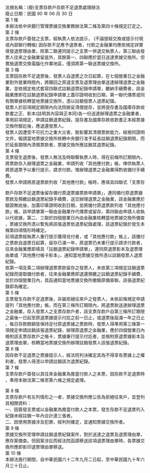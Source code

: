 法規名稱：(廢)支票存款戶存款不足退票處理辦法  
廢止日期：民國 90 年 06 月 30 日  
第 1 條  
本辦法依中央銀行管理票據交換業務辦法第二條及第四十條規定訂定之。  
第 2 條  
支票存款戶簽發之支票，經執票人依法提示， (不論提經交換或提示付現  
或內部聯行轉帳) 因存款不足應予退票者，付款之金融業均應依規定詳實  
填發退票理由單，除第二聯連同提示之支票一併退交執票人，第三聯由發  
票人往來之金融業留底外，其餘第一、四聯應於當日送達票據交換所。但  
實施退票交換電腦化作業地區，僅須將第一聯送票據交換所。  
第 3 條  
支票因存款不足退票後，發票人自退票之次日起算，在七個營業日之金融  
業對外營業時間內，將贖回之原退支票及退票理由單送達辦理退票之金融  
業，並依規定格式套寫四聯式註銷退票紀錄申請單，繳納手續費者，該金  
融業應即在註銷退票紀錄申請單上蓋印證明收到日期，第一聯代傳票或同  
有關單據核轉當地票據交換所，憑以註銷發票人退票紀錄。  
發票人於前項規定期限內向法院辦妥清償提存，並將提存書及國庫存款收  
款書之正、影本(註明其內容與正本同)各一份送達辦理退票之金融業者，  
準用前項規定，申請註銷退票紀錄。提存書及國庫存款收款書正本經票據  
交換所驗訖後，應退還發票人。  
發票人因遭受不可抗力之重大災害，致影響其清償票款能力，經檢同證明  
文件，報請當地票據交換所核轉中央銀行准予延長註銷退票紀錄期限，而  
於延長期限內清償票款者，票據交換所應註銷其退票紀錄。  
第 4 條  
支票發生退票後，發票人無法及時聯繫執票人時，得在前條所訂期限內，  
將票款存入辦理退票之金融業，申請列收「其他應付款」帳，俾供執票人  
將原退票予以重行提示，請求付款。惟辦理退票之金融業得酌收備付手續  
費。  
發票人申請將原退票款列收「其他應付款」帳時，應填具四聯式「支票存  


款戶存款不足退票後留存備付原退票據票款申請單」，連同備付原退票據  
票款及預繳註銷退票紀錄手續費，送交辦理退票之金融業，該金融業應於  
驗證無訛後，加蓋印章證明收到日期，並將備付原退票款列收「其他應付  
款」帳，該申請單第一聯由金融業作代傳票或留存，第四聯由申請人收執  
以代收據，第二、三聯於四個營業日內由金融業核轉當地票據交換所備查  
，票據交換所憑以暫免將該張退票依退票紀錄處理，該退票紀錄於發生本  
條第四項情形時確定。  
前項退票經執票人重行提示獲得兌付者，或「其他應付款」帳上，該備付  
之票款自退票日起算，留存已滿一年，原退票仍未重行提示請求付款者，  
往來金融業應即填具「註銷退票紀錄申請單」，連同原退票影本及退票理  
由單或「其他應付帳卡影本」，通知當地票據交換所憑以註銷發票人退票  
紀錄。  
依第一項及第二項辦理退票票款留存之發票人，未依第三項規定註銷退票  
紀錄而提取備付款者，往來金融業應即退還預繳之註銷退票紀錄手續費，  
並於四個營業日內，具函通知當地票據交換所撤銷原備查聯，該張退票紀  
錄即為確定。  
第 5 條  
支票發生存款不足退票後，非屬拒絕往來戶之發票人，未依前條規定申請  
提列「其他應付款」帳，而在第三條所訂期限內，將退票款送達辦理退票  
之金融業，存入發票人之支票存款戶者，該支票存款戶自第三條所訂期限  
之最後一日起至原退票據提示付訖之前一日止，或退票後屆滿一年之日止  
，每日存款餘額皆保持足付原退票據之票款時，發票人得準用第三條第一  
項規定申請註銷該張退票紀錄，辦理原退票之金融業，應於四個營業日內  
檢附該支票存款戶之帳卡，票據重行提示付訖者，並檢附原退票據影本及  
退票理由單，核轉當地票據交換所辦理註銷發票人該張退票紀錄。  
第 6 條  
因存款不足退票之票據提示人，經法院判決確定其為不得享有票據上之權  
利者，發票人得憑以申請註銷該次退票紀錄。  
第 7 條  
支票存款戶簽發以其往來金融業為擔當付款人之本票，因存款不足退票時  
，準用本辦法第二條至第六條之規定處理。  


第 8 條  
支票存款戶有左列情形之一者，票據交換所應公告為拒絕往來戶，並登列  
其相關資料：  
一、因簽發支票或以金融業為擔當付款人之本票，發生存款不足退票列入  
紀錄未經註銷一年內合計達三張者。  
二、因使用票據涉及犯罪，經判刑確定，並通知票據交換所者。  
第 9 條  
票據交換所受理申請註銷退票紀錄案件，對於送達之退票及退票理由單，  
應存案備查。但因案涉訟而經法院函請移送該項退票理由單時，各票據交  
換所應即影印退票理由單移送。  
第 10 條  
本辦法施行期間，自中華民國六十二年九月二日起，至中華民國九十年六  
月三十日止。  


